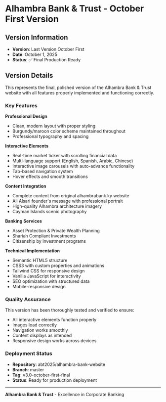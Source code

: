 # Alhambra Bank & Trust - October First Version

## Version Information
- **Version**: Last Version October First
- **Date**: October 1, 2025
- **Status**: ✅ Final Production Ready

## Version Details

This represents the final, polished version of the Alhambra Bank & Trust website with all features properly implemented and functioning correctly.

### Key Features

**Professional Design**
- Clean, modern layout with proper styling
- Burgundy/maroon color scheme maintained throughout
- Professional typography and spacing

**Interactive Elements**
- Real-time market ticker with scrolling financial data
- Multi-language support (English, Spanish, Arabic, Chinese)
- Interactive image carousels with auto-advance functionality
- Tab-based navigation system
- Hover effects and smooth transitions

**Content Integration**
- Complete content from original alhambrabank.ky website
- Ali Alsari founder's message with professional portrait
- High-quality Alhambra architecture imagery
- Cayman Islands scenic photography

**Banking Services**
- Asset Protection & Private Wealth Planning
- Shariah Compliant Investments
- Citizenship by Investment programs

**Technical Implementation**
- Semantic HTML5 structure
- CSS3 with custom properties and animations
- Tailwind CSS for responsive design
- Vanilla JavaScript for interactivity
- SEO optimization with structured data
- Mobile-responsive design

### Quality Assurance

This version has been thoroughly tested and verified to ensure:
- All interactive elements function properly
- Images load correctly
- Navigation works smoothly
- Content displays as intended
- Responsive design works across devices

### Deployment Status

- **Repository**: abt2025/alhambra-bank-website
- **Branch**: master
- **Tag**: v3.0-october-first-final
- **Status**: Ready for production deployment

---
**Alhambra Bank & Trust** - Excellence in Corporate Banking
